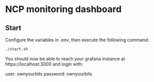 # NCP monitoring dashboard

## Start

Configure the variables in .env, then execute the following command:

```sh
./start.sh
```

You should now be able to reach your grafana instance at https://localhost:3000 and login with:

user: ownyourbits
password: ownyourbits

